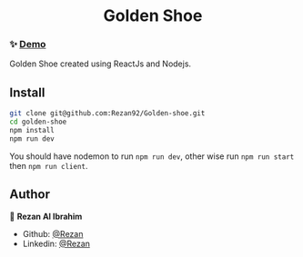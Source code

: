 <h1 align="center">Golden Shoe</h1>

### ✨ [Demo](https://golden-shoee.herokuapp.com/)

Golden Shoe created using ReactJs and Nodejs.

## Install

```sh
git clone git@github.com:Rezan92/Golden-shoe.git
cd golden-shoe
npm install
npm run dev
```
You should have nodemon to run `npm run dev`, other wise run `npm run start` then `npm run client`.

## Author

👤 **Rezan Al Ibrahim**

- Github: [@Rezan](https://github.com/rezan92)
- Linkedin: [@Rezan](https://www.linkedin.com/in/rezan-alibrahim)
